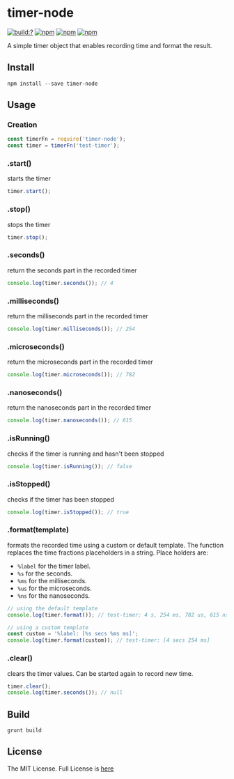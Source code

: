 # timer-node

[![build:?](https://travis-ci.org/eyas-ranjous/timer-node.svg?branch=master)](https://travis-ci.org/eyas-ranjous/timer-node) [![npm](https://img.shields.io/npm/v/timer-node.svg)](https://www.npmjs.com/package/timer-node) [![npm](https://img.shields.io/npm/dm/timer-node.svg)](https://www.npmjs.com/package/timer-node) [![npm](https://img.shields.io/badge/node-%3E=%206.0-blue.svg)](https://www.npmjs.com/package/timer-node)

A simple timer object that enables recording time and format the result.

## Install
```
npm install --save timer-node
```

## Usage

### Creation
```js
const timerFn = require('timer-node');
const timer = timerFn('test-timer');
```

### .start()
starts the timer

```js
timer.start();
```

### .stop()
stops the timer

```js
timer.stop();
```

### .seconds()
return the seconds part in the recorded timer

```js
console.log(timer.seconds()); // 4
```

### .milliseconds()
return the milliseconds part in the recorded timer

```js
console.log(timer.milliseconds()); // 254
```

### .microseconds()
return the microseconds part in the recorded timer

```js
console.log(timer.microseconds()); // 782
```

### .nanoseconds()
return the nanoseconds part in the recorded timer

```js
console.log(timer.nanoseconds()); // 615
```

### .isRunning()
checks if the timer is running and hasn't been stopped

```js
console.log(timer.isRunning()); // false
```

### .isStopped()
checks if the timer has been stopped

```js
console.log(timer.isStopped()); // true
```

### .format(template)
formats the recorded time using a custom or default template. The function replaces the time fractions placeholders in a string. Place holders are:

* `%label` for the timer label.
* `%s` for the seconds.
* `%ms` for the milliseconds.
* `%us` for the microseconds.
* `%ns` for the nanoseconds.

```js
// using the default template
console.log(timer.format()); // test-timer: 4 s, 254 ms, 782 us, 615 ns

// using a custom template
const custom = '%label: [%s secs %ms ms]';
console.log(timer.format(custom)); // test-timer: [4 secs 254 ms]
```

### .clear()
clears the timer values. Can be started again to record new time.

```js
timer.clear();
console.log(timer.seconds()); // null
```

## Build
```
grunt build
```

## License
The MIT License. Full License is [here](https://github.com/js-shelf/timer-node/blob/master/LICENSE)
